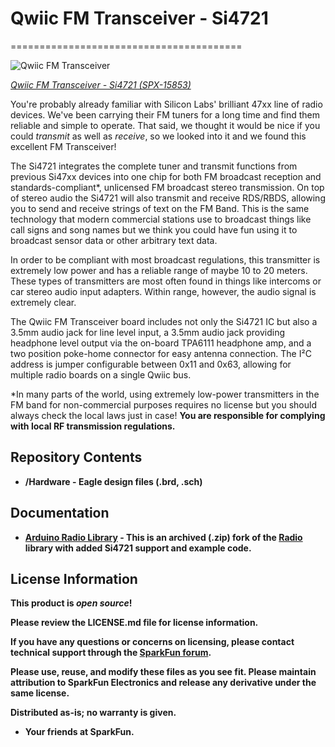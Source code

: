 # Qwiic FM Transceiver - Si4721
========================================

![Qwiic FM Transceiver](https://cdn.sparkfun.com//assets/parts/1/4/4/8/7/15853-Qwiic_FM_Transceiver_-_Si4721-02.jpg)

[*Qwiic FM Transceiver - Si4721 (SPX-15853)*](https://www.sparkfun.com/products/15853)

You're probably already familiar with Silicon Labs' brilliant 47xx line of radio devices. We've been carrying their FM tuners for a long time and find them reliable and simple to operate. That said, we thought it would be nice if you could _transmit_ as well as _receive_, so we looked into it and we found this excellent FM Transceiver!

The Si4721 integrates the complete tuner and transmit functions from previous Si47xx devices into one chip for both FM broadcast reception and standards-compliant*, unlicensed FM broadcast stereo transmission. On top of stereo audio the Si4721 will also transmit and receive RDS/RBDS, allowing you to send and receive strings of text on the FM Band. This is the same technology that modern commercial stations use to broadcast things like call signs and song names but we think you could have fun using it to broadcast sensor data or other arbitrary text data.

In order to be compliant with most broadcast regulations, this transmitter is extremely low power and has a reliable range of maybe 10 to 20 meters. These types of transmitters are most often found in things like intercoms or car stereo audio input adapters. Within range, however, the audio signal is extremely clear. 

The Qwiic FM Transceiver board includes not only the Si4721 IC but also a 3.5mm audio jack for line level input, a 3.5mm audio jack providing headphone level output via the on-board TPA6111 headphone amp, and a two position poke-home connector for easy antenna connection. The I²C address is jumper configurable between 0x11 and 0x63, allowing for multiple radio boards on a single Qwiic bus.

*In many parts of the world, using extremely low-power transmitters in the FM band for non-commercial purposes requires no license but you should always check the local laws just in case! <b>You are responsible for complying with local RF transmission regulations.
  
  Repository Contents
-------------------
* **/Hardware** - Eagle design files (.brd, .sch)

Documentation
--------------
* **[Arduino Radio Library](https://cdn.sparkfun.com/assets/f/2/a/3/6/Radio.zip)** - This is an archived (.zip) fork of the [Radio](https://github.com/mathertel/Radio) library with added Si4721 support and example code. 

License Information
-------------------

This product is _**open source**_! 

Please review the LICENSE.md file for license information. 

If you have any questions or concerns on licensing, please contact technical support through the [SparkFun forum](https://forum.sparkfun.com/index.php).

Please use, reuse, and modify these files as you see fit. Please maintain attribution to SparkFun Electronics and release any derivative under the same license.

Distributed as-is; no warranty is given.

- Your friends at SparkFun.
